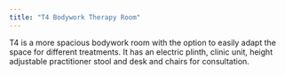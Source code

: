 ```yaml
---
title: "T4 Bodywork Therapy Room"
---
```


T4 is a more spacious bodywork room with the option to easily adapt the space for different treatments. It has an electric plinth, clinic unit, height adjustable practitioner stool and desk and chairs for consultation.